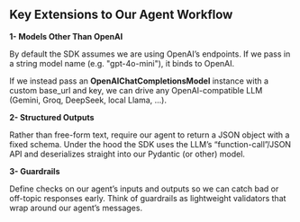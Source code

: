 

## Key Extensions to Our Agent Workflow

**1- Models Other Than OpenAI**

By default the SDK assumes we are using OpenAI’s endpoints.
If we pass in a string model name (e.g. "gpt-4o-mini"), it binds to OpenAI.

If we instead pass an **OpenAIChatCompletionsModel** instance with a custom base_url and key, we can drive any OpenAI-compatible LLM (Gemini, Groq, DeepSeek, local Llama, …).

**2- Structured Outputs**

Rather than free-form text, require our agent to return a JSON object with a fixed schema. Under the hood the SDK uses the LLM’s “function-call”/JSON API and deserializes straight into our Pydantic (or other) model.

**3- Guardrails**

Define checks on our agent’s inputs and outputs so we can catch bad or off-topic responses early. Think of guardrails as lightweight validators that wrap around our agent’s messages.

